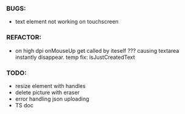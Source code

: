 ### BUGS:
- text element not working on touchscreen

### REFACTOR:
- on high dpi onMouseUp get called by iteself ??? causing textarea instantly disappear. temp fix: isJustCreatedText

### TODO:
- resize element with handles
- delete picture with eraser
- error handling json uploading
- TS doc